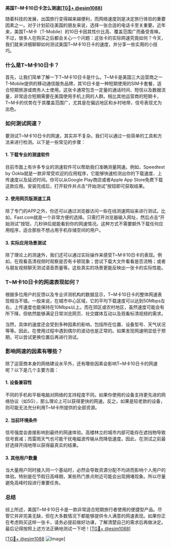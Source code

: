 **美国T~M卡10日卡怎么测速[[TG💪+ @esim1088](https://t.me/s/esim1088)]**

随着科技的发展，出国旅行变得越来越便利，而网络速度则是决定旅行体验的重要因素之一。对于计划前往美国的朋友来说，选择一张合适的电话卡至关重要。近年来，美国T~M卡（T-Mobile）的10日卡因其性价比高、覆盖范围广而备受青睐。不过，很多人在购买之后都会关心一个问题：这张卡的实际网速究竟如何？今天，我们就来详细聊聊如何测试美国T~M卡10日卡的速度，并分享一些实用的小技巧。

### 什么是T~M卡10日卡？

首先，让我们简单了解一下T~M卡10日卡是什么。T~M卡是美国三大运营商之一T-Mobile提供的移动通信服务品牌，其10日卡是一种短期使用的SIM卡套餐，适合短期旅游或商务人士使用。这张卡通常包含一定量的通话时间、短信以及数据流量，非常适合短期需要在美国使用手机上网的人群。相比其他运营商的短期卡，T~M卡的优势在于其覆盖范围广，尤其是在偏远地区和乡村地带，信号表现尤为出色。

### 如何测试网速？

要测试T~M卡10日卡的网速，其实并不复杂。我们可以通过一些简单的工具和方法来进行检测。以下是一些常见的步骤：

#### 1. 下载专业的测速软件

目前市面上有许多专业的测速软件可以帮助我们准确测量网速。例如，Speedtest by Ookla就是一款非常受欢迎的应用程序，它能够快速检测出你的下载速度、上传速度以及延迟时间。你可以从Google Play商店或者Apple App Store免费下载这款应用。安装完成后，打开软件并点击“开始测试”按钮即可获取结果。

#### 2. 使用网页版测速工具

除了专门的APP之外，你还可以通过浏览器访问一些在线测速网站来进行测试。比如，Fast.com就是一个非常方便的选择。只需打开浏览器输入网址，然后点击“开始测试”按钮，几秒钟后就能看到你的网速情况。这种方式不需要额外下载任何应用程序，适合那些不想占用手机存储空间的用户。

#### 3. 实际应用场景测试

除了理论上的测速外，我们还可以通过实际操作来感受T~M卡10日卡的表现。例如，在观看高清视频时观察是否有卡顿现象；尝试下载大文件看看是否流畅；或者与朋友视频聊天测试语音质量等。这些真实的场景更能反映出一张卡的实际性能。

### T~M卡10日卡的网速表现如何？

根据多位用户的反馈以及专业评测机构的数据显示，T~M卡10日卡的整体网速表现相当不错。一般来说，在城市中心区域，它的平均下载速度可以达到50Mbps左右，上传速度也能保持在10Mbps以上。而在郊区或农村地区，虽然速度可能会有所下降，但依然能够满足日常浏览网页、社交媒体互动以及观看标清视频的需求。

当然，具体的速度还会受到多种因素的影响，包括所在位置、设备型号、天气状况等等。因此，在使用过程中遇到偶尔的波动也是正常的。如果发现网速明显低于预期，可以尝试更换位置后再进行测试。

### 影响网速的因素有哪些？

除了运营商本身的网络建设水平外，还有哪些因素会影响T~M卡10日卡的网速呢？以下是几个主要方面：

#### 1. 设备兼容性

不同的手机和平板电脑对网络的支持程度不同。如果你使用的设备支持更先进的网络协议（如5G），那么理论上可以获得更快的网速。反之，如果是较老款的设备，则可能无法充分利用T~M卡所提供的全部资源。

#### 2. 当前环境条件

信号强度会直接影响到最终的网速体验。高楼林立的城市内部可能存在遮挡物导致信号衰减；而雷雨天气也可能干扰电磁波传输从而降低速度。因此，在测试之前最好选择开阔地带以获得最真实的结果。

#### 3. 其他用户数量

当大量用户同时接入同一个基站时，必然会导致资源分配不均进而影响个人用户的体验。特别是在节假日高峰期，某些热门景点附近可能会出现拥堵现象。所以尽量避免高峰时段进行重要任务。

### 总结

综上所述，美国T~M卡10日卡是一款非常适合短期旅行者使用的便捷型产品。尽管它并非完美无缺，但在大多数情况下都能够提供令人满意的网速表现。如果你正在考虑购买这样一张卡，请务必提前做好功课，了解清楚自己的需求后再做决定。最后记得按照上述方法正确地测试一下吧！[[TG💪+ @esim1088](https://t.me/s/esim1088)]

[[TG💪+ @esim1088](https://t.me/s/esim1088) ![Image](https://i.postimg.cc/4NQfJmqS/Snipaste-2025-05-13-00-14-12.png)]